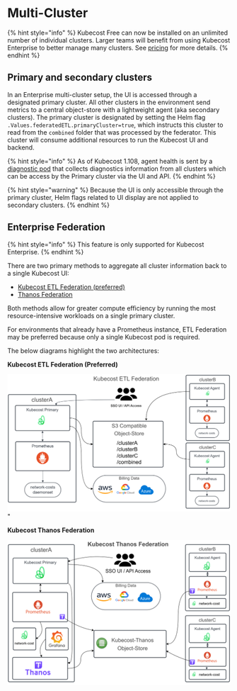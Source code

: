 # Multi-Cluster

{% hint style="info" %}
Kubecost Free can now be installed on an unlimited number of individual clusters. Larger teams will benefit from using Kubecost Enterprise to better manage many clusters. See [pricing](https://www.kubecost.com/pricing) for more details.
{% endhint %}

## Primary and secondary clusters

In an Enterprise multi-cluster setup, the UI is accessed through a designated primary cluster. All other clusters in the environment send metrics to a central object-store with a lightweight agent (aka secondary clusters). The primary cluster is designated by setting the Helm flag `.Values.federatedETL.primaryCluster=true`, which instructs this cluster to read from the `combined` folder that was processed by the federator. This cluster will consume additional resources to run the Kubecost UI and backend.

{% hint style="info" %}
As of Kubecost 1.108, agent health is sent by a [diagnostic pod](diagnostics.md) that collects diagnostics information from all clusters which can be access by the Primary cluster via the UI and API.
{% endhint %}

{% hint style="warning" %}
Because the UI is only accessible through the primary cluster, Helm flags related to UI display are not applied to secondary clusters.
{% endhint %}

## Enterprise Federation

{% hint style="info" %}
This feature is only supported for Kubecost Enterprise.
{% endhint %}

There are two primary methods to aggregate all cluster information back to a single Kubecost UI:

* [Kubecost ETL Federation (preferred)](/install-and-configure/install/multi-cluster/federated-etl/federated-etl.md)
* [Thanos Federation](/install-and-configure/install/multi-cluster/thanos-setup/thanos-setup.md)

Both methods allow for greater compute efficiency by running the most resource-intensive workloads on a single primary cluster.

For environments that already have a Prometheus instance, ETL Federation may be preferred because only a single Kubecost pod is required.

The below diagrams highlight the two architectures:

**Kubecost ETL Federation (Preferred)**

![ETL Federation Overview](/images/kubecost-ETL-Federated-Architecture.png)"

**Kubecost Thanos Federation**

![Thanos Overview](/images/thanos-architecture.png)

